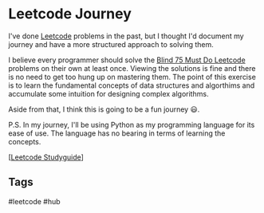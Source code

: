# Leetcode Journey

I've done [Leetcode](https://leetcode.com/) problems in the past, but I thought I'd document my journey and have a more structured approach to solving them. 

I believe every programmer should solve the [Blind 75 Must Do Leetcode](https://leetcode.com/list/xi4ci4ig/) problems on their own at least once. Viewing the solutions is fine and there is no need to get too hung up on mastering them. The point of this exercise is to learn the fundamental concepts of data structures and algorthims and accumulate some intuition for designing complex algorithms.  

Aside from that, I think this is going to be a fun journey 😃.

P.S. In my journey, I'll be using Python as my programming language for its ease of use. The language has no bearing in terms of learning the concepts.  

[[Leetcode Studyguide](../202311060023)]

## Tags
#leetcode #hub

